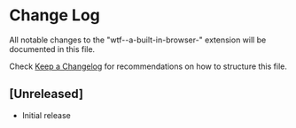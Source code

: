 # Change Log

All notable changes to the "wtf--a-built-in-browser-" extension will be documented in this file.

Check [Keep a Changelog](http://keepachangelog.com/) for recommendations on how to structure this file.

## [Unreleased]

- Initial release